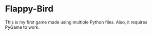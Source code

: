 # Flappy-Bird
This is my first game made using multiple Python files. Also, it requires PyGame to work.
